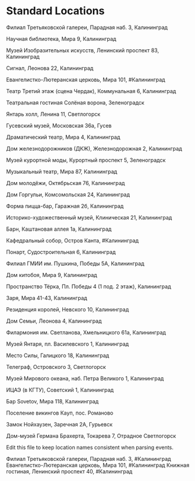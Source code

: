 # Standard Locations

Филиал Третьяковской галереи, Парадная наб. 3, Калининград

Научная библиотека, Мира 9, Калининград

Музей Изобразительных искусств, Ленинский проспект 83, Калининград

Сигнал, Леонова 22, Калининград

Евангелистко-Лютеранская церковь, Мира 101, #Калининград

Театр Третий этаж (сцена Чердак), Коммунальная 6, Калининград

Театральная гостиная Солёная ворона, Зеленоградск

Янтарь холл, Ленина 11, Светлогорск

Гусевский музей, Московская 36а, Гусев

Драматический театр, Мира 4, Калининград

Дом железнодорожников (ДКЖ), Железнодорожная 2, Калининград

Музей курортной моды, Курортный проспект 5, Зеленоградск

Музыкальный театр, Мира 87, Калининград

Дом молодёжи, Октябрьская 76, Калининград

Дом Горгульи, Комсомольская 24, Калининград

Форма пицца-бар, Гаражная 2б, Калининград

Историко-художественный музей, Клиническая 21, Калининград

Барн, Каштановая аллея 1а, Калининград

Кафедральный собор, Остров Канта, #Калининград

Понарт, Судостроительная 6, Калининград

Филиал ГМИИ им. Пушкина, Победы 5А, Калининград

Дом китобоя, Мира 9, Калининград 

Пространство Тёрка, Пл. Победы 4 (1 под. 2 этаж), Калининград

Заря, Мира 41-43, Калининград

Резиденция королей, Невского 10, Калининград

Дом Семьи, Леонова 4, Калининград

Филармония им. Светланова, Хмельницкого 61а, Калининград

Музей Янтаря, пл. Василевского 1, Калининград

Место Силы, Галицкого 18, Калининград

Телеграф, Островского 3, Светлогорск

Музей Мирового океана, наб. Петра Великого 1, Калининград

ИЦАЭ (в КГТУ), Советский 1, Калининград

Бар Sovetov, Мира 118, Калининград

Поселение викингов Кауп, пос. Романово

Замок Нойхаузен, Заречная 2А, Гурьевск

Дом-музей Германа Брахерта, Токарева 7, Отрадное Светлогорск

Edit this file to keep location names consistent when parsing events.

Филиал Третьяковской галереи, Парадная наб. 3, #Калининград
Евангелистко-Лютеранская церковь, Мира 101, #Калининград
Книжная гостиная, Ленинский проспект 40, #Калининград
